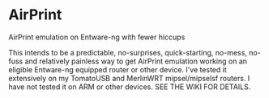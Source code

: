 # AirPrint
AirPrint emulation on Entware-ng with fewer hiccups

This intends to be a predictable, no-surprises, quick-starting, no-mess, no-fuss and relatively painless way to get AirPrint emulation working on an eligible Entware-ng equipped router or other device. I've tested it extensively on my TomatoUSB and MerlinWRT mipsel/mipselsf routers.  I have not tested it on ARM or other devices. SEE THE WIKI FOR DETAILS.


